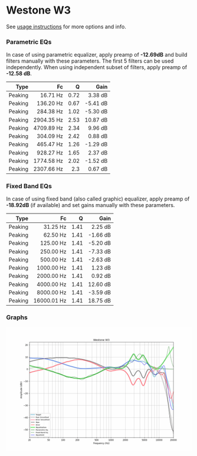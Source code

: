 # Westone W3
See [usage instructions](https://github.com/jaakkopasanen/AutoEq#usage) for more options and info.

### Parametric EQs
In case of using parametric equalizer, apply preamp of **-12.69dB** and build filters manually
with these parameters. The first 5 filters can be used independently.
When using independent subset of filters, apply preamp of **-12.58 dB**.

| Type    | Fc         |    Q | Gain     |
|--------:|-----------:|-----:|---------:|
| Peaking | 16.71 Hz   | 0.72 | 3.38 dB  |
| Peaking | 136.20 Hz  | 0.67 | -5.41 dB |
| Peaking | 284.38 Hz  | 1.02 | -5.30 dB |
| Peaking | 2904.35 Hz | 2.53 | 10.87 dB |
| Peaking | 4709.89 Hz | 2.34 | 9.96 dB  |
| Peaking | 304.09 Hz  | 2.42 | 0.88 dB  |
| Peaking | 465.47 Hz  | 1.26 | -1.29 dB |
| Peaking | 928.27 Hz  | 1.65 | 2.37 dB  |
| Peaking | 1774.58 Hz | 2.02 | -1.52 dB |
| Peaking | 2307.66 Hz | 2.3  | 0.67 dB  |

### Fixed Band EQs
In case of using fixed band (also called graphic) equalizer, apply preamp of **-18.92dB**
(if available) and set gains manually with these parameters.

| Type    | Fc          |    Q | Gain     |
|--------:|------------:|-----:|---------:|
| Peaking | 31.25 Hz    | 1.41 | 2.25 dB  |
| Peaking | 62.50 Hz    | 1.41 | -1.66 dB |
| Peaking | 125.00 Hz   | 1.41 | -5.20 dB |
| Peaking | 250.00 Hz   | 1.41 | -7.33 dB |
| Peaking | 500.00 Hz   | 1.41 | -2.63 dB |
| Peaking | 1000.00 Hz  | 1.41 | 1.23 dB  |
| Peaking | 2000.00 Hz  | 1.41 | 0.92 dB  |
| Peaking | 4000.00 Hz  | 1.41 | 12.60 dB |
| Peaking | 8000.00 Hz  | 1.41 | -3.59 dB |
| Peaking | 16000.01 Hz | 1.41 | 18.75 dB |

### Graphs
![](./Westone%20W3.png)